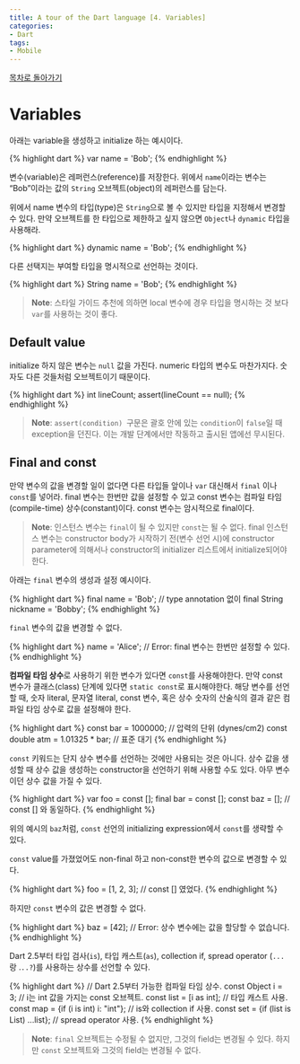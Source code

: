 ```yaml
---
title: A tour of the Dart language [4. Variables]
categories:
- Dart
tags:
- Mobile
---
```


[목차로 돌아가기](/dart/a-tour-of-the-dart-language/)
# Variables
아래는 variable을 생성하고 initialize 하는 예시이다.

{% highlight dart %}
var name = 'Bob';
{% endhighlight %}

변수(variable)은 레퍼런스(reference)를 저장한다. 위에서 `name`이라는 변수는 “Bob”이라는 값의 `String` 오브젝트(object)의 레퍼런스를 담는다.

위에서 name 변수의 타입(type)은 `String`으로 볼 수 있지만 타입을 지정해서 변경할 수 있다. 만약 오브젝트를 한 타입으로 제한하고 싶지 않으면 `Object`나 `dynamic` 타입을 사용해라.

{% highlight dart %}
dynamic name = 'Bob';
{% endhighlight %}

다른 선택지는 부여할 타입을 명시적으로 선언하는 것이다.

{% highlight dart %}
String name = 'Bob';
{% endhighlight %}

> **Note**: 스타일 가이드 추천에 의하면 local 변수에 경우  타입을 명시하는 것 보다 `var`를 사용하는 것이 좋다.
## Default value
initialize 하지 않은 변수는 `null` 값을 가진다. numeric 타입의 변수도 마찬가지다. 숫자도 다른 것들처럼 오브젝트이기 때문이다.

{% highlight dart %}
int lineCount;
assert(lineCount == null);
{% endhighlight %}

> **Note**: `assert(condition) `구문은 괄호 안에 있는 `condition`이 `false`일 때 exception을 던진다. 이는 개발 단계에서만 작동하고 출시된 앱에선 무시된다.

## Final and const
만약 변수의 값을 변경할 일이 없다면  다른 타입들 앞이나 `var` 대신해서 `final` 이나 `const`를 넣어라. final 변수는 한번만 값을 설정할 수 있고 const 변수는 컴파일 타임(compile-time) 상수(constant)이다. const 변수는 암시적으로 final이다.

> **Note**: 인스턴스 변수는 `final`이 될 수 있지만 `const`는 될 수 없다. final 인스턴스 변수는 constructor body가 시작하기 전(변수 선언 시)에 constructor parameter에 의해서나 constructor의 initializer 리스트에서 initialize되어야 한다.

아래는 `final` 변수의 생성과 설정 예시이다.

{% highlight dart %}
final name = 'Bob'; // type annotation 없이
final String nickname = 'Bobby';
{% endhighlight %}

`final` 변수의 값을 변경할 수 없다.

{% highlight dart %}
name = 'Alice'; // Error: final 변수는 한번만 설정할 수 있다.
{% endhighlight %}

**컴파일 타임 상수**로 사용하기 위한 변수가 있다면 `const`를 사용해야한다. 만약 const 변수가 클래스(class) 단계에 있다면 `static const`로 표시해야한다. 해당 변수를 선언할 때, 숫자 literal, 문자열 literal, const 변수, 혹은 상수 숫자의  산술식의 결과 같은 컴파일 타임 상수로 값을 설정해야 한다.

{% highlight dart %}
const bar = 1000000; // 압력의 단위 (dynes/cm2)
const double atm = 1.01325 * bar; // 표준 대기
{% endhighlight %}

`const` 키워드는 단지 상수 변수를 선언하는 것에만 사용되는 것은 아니다. 상수 값을 생성할 때 상수 값을 생성하는 constructor을 선언하기 위해 사용할 수도 있다. 아무 변수이던 상수 값을 가질 수 있다.

{% highlight dart %}
var foo = const [];
final bar = const [];
const baz = []; // const [] 와 동일하다.
{% endhighlight %}

위의 예시의 `baz`처럼, `const` 선언의 initializing expression에서 `const`를 생략할 수 있다.

`const` value를 가졌었어도 non-final 하고 non-const한 변수의 값으로 변경할 수 있다.

{% highlight dart %}
foo = [1, 2, 3]; // const [] 였었다.
{% endhighlight %}

하지만 `const` 변수의 값은 변경할 수 없다.

{% highlight dart %}
baz = [42]; // Error: 상수 변수에는 값을 할당할 수 없습니다.
{% endhighlight %}

Dart 2.5부터 타입 검사(`is`), 타입 캐스트(`as`), collection if,  spread operator (`...`랑 .`..?`)를 사용하는 상수를 선언할 수 있다.

{% highlight dart %}
// Dart 2.5부터 가능한 컴파일 타임 상수.
const Object i = 3; // i는 int 값을 가지는 const 오브젝트.
const list = [i as int]; // 타입 캐스트 사용.
const map = {if (i is int) i: "int"}; // is와 collection if 사용.
const set = {if (list is List<int>) ...list}; // spread operator 사용.
{% endhighlight %}

> **Note**: `final` 오브젝트는 수정될 수 없지만, 그것의 field는 변경될 수 있다. 하지만 `const` 오브젝트와 그것의 field는 변경될 수 없다.
